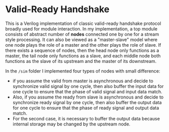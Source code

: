 # Valid-Ready Handshake

This is a Verilog implementation of classic valid-ready handshake protocol broadly used for module interaction. In my implementation, a top module consists of abstract number of **nodes** connected one by one for a stream style processing. It can also be viewed as a "master-slave" model where one node plays the role of a master and the other plays the role of slave. If there exists a sequence of nodes, then the head node only functions as a master, the tail node only functions as a slave, and each middle node both functions as the slave of its upstream and the master of its downstream. 

In the `/sim` folder I implemented four types of nodes with small difference:

- if you assume the valid from master is asynchronous and decide to synchronize valid signal by one cycle, then also buffer the input data for one cycle to ensure that the phase of valid signal and input data match.
- Also, if you assume the ready from slave is asynchronous and decide to synchronize ready signal by one cycle, then also buffer the output data for one cycle to ensure that the phase of ready signal and output data match.
- For the second case, it is necessary to buffer the output data because internal storage may be changed by the upstream node.